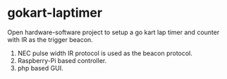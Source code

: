 # gokart-laptimer
Open hardware-software project to setup a go kart lap timer and counter with IR as the trigger beacon. 
1. NEC pulse width IR protocol is used as the beacon protocol. 
2. Raspberry-Pi based controller.
3. php based GUI.
